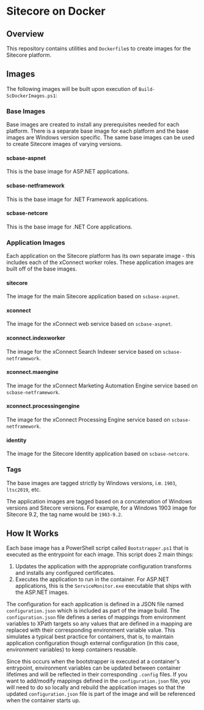 # Sitecore on Docker

## Overview

This repository contains utilities and `Dockerfile`s to create images for the Sitecore platform.

## Images

The following images will be built upon execution of `Build-ScDockerImages.ps1`:

### Base Images

Base images are created to install any prerequisites needed for each platform. There is a separate base image for each platform and the base images are Windows version specific. The same base images can be used to create Sitecore images of varying versions.

#### scbase-aspnet

This is the base image for ASP.NET applications.

#### scbase-netframework

This is the base image for .NET Framework applications.

#### scbase-netcore

This is the base image for .NET Core applications.

### Application Images

Each application on the Sitecore platform has its own separate image - this includes each of the xConnect worker roles. These application images are built off of the base images.

#### sitecore

The image for the main Sitecore application based on `scbase-aspnet`.

#### xconnect

The image for the xConnect web service based on `scbase-aspnet`.

#### xconnect.indexworker

The image for the xConnect Search Indexer service based on `scbase-netframework`.

#### xconnect.maengine

The image for the xConnect Marketing Automation Engine service based on `scbase-netframework`.

#### xconnect.processingengine

The image for the xConnect Processing Engine service based on `scbase-netframework`.

#### identity

The image for the Sitecore Identity application based on `scbase-netcore`.

### Tags

The base images are tagged strictly by Windows versions, i.e. `1903`, `ltsc2019`, etc.

The application images are tagged based on a concatenation of Windows versions and Sitecore versions. For example, for a Windows 1903 image for Sitecore 9.2, the tag name would be `1903-9.2`.

## How It Works

Each base image has a PowerShell script called `Bootstrapper.ps1` that is executed as the entrypoint for each image. This script does 2 main things:

1. Updates the application with the appropriate configuration transforms and installs any configured certificates.
2. Executes the application to run in the container. For ASP.NET applications, this is the `ServiceMonitor.exe` executable that ships with the ASP.NET images.

The configuration for each application is defined in a JSON file named `configuration.json` which is included as part of the image build. The `configuration.json` file defines a series of mappings from environment variables to XPath targets so any values that are defined in a mapping are replaced with their corresponding environment variable value. This simulates a typical best practice for containers, that is, to maintain application configuration though external configuration (in this case, environment variables) to keep containers reusable.

Since this occurs when the bootstrapper is executed at a container's entrypoint, environment variables can be updated between container lifetimes and will be reflected in their corresponding `.config` files. If you want to add/modify mappings defined in the `configuration.json` file, you will need to do so locally and rebuild the application images so that the updated `configuration.json` file is part of the image and will be referenced when the container starts up.
